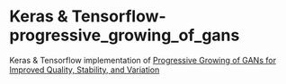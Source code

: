 # Keras & Tensorflow-progressive_growing_of_gans
Keras & Tensorflow implementation of [Progressive Growing of GANs for Improved Quality, Stability, and Variation](http://arxiv.org/abs/1710.10196)
